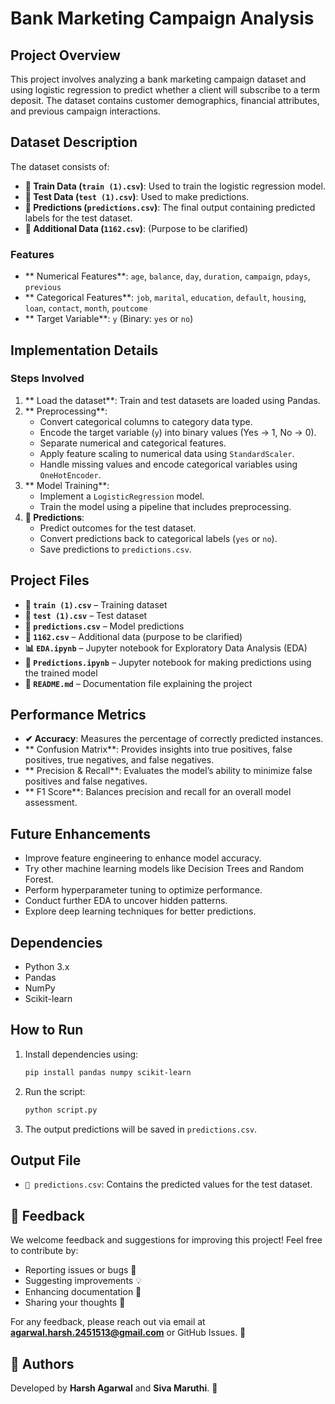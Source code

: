 
#  Bank Marketing Campaign Analysis

##  Project Overview
This project involves analyzing a bank marketing campaign dataset and using logistic regression to predict whether a client will subscribe to a term deposit. The dataset contains customer demographics, financial attributes, and previous campaign interactions.

##  Dataset Description
The dataset consists of:
- **📄 Train Data (`train (1).csv`)**: Used to train the logistic regression model.
- **📄 Test Data (`test (1).csv`)**: Used to make predictions.
- **📄 Predictions (`predictions.csv`)**: The final output containing predicted labels for the test dataset.
- **📄 Additional Data (`1162.csv`)**: (Purpose to be clarified)

###  Features
- ** Numerical Features**: `age`, `balance`, `day`, `duration`, `campaign`, `pdays`, `previous`
- ** Categorical Features**: `job`, `marital`, `education`, `default`, `housing`, `loan`, `contact`, `month`, `poutcome`
- ** Target Variable**: `y` (Binary: `yes` or `no`)

##  Implementation Details
###  Steps Involved
1. ** Load the dataset**: Train and test datasets are loaded using Pandas.
2. ** Preprocessing**:
   - Convert categorical columns to category data type.
   - Encode the target variable (`y`) into binary values (Yes -> 1, No -> 0).
   - Separate numerical and categorical features.
   - Apply feature scaling to numerical data using `StandardScaler`.
   - Handle missing values and encode categorical variables using `OneHotEncoder`.
3. ** Model Training**:
   - Implement a `LogisticRegression` model.
   - Train the model using a pipeline that includes preprocessing.
4. **🔮 Predictions**:
   - Predict outcomes for the test dataset.
   - Convert predictions back to categorical labels (`yes` or `no`).
   - Save predictions to `predictions.csv`.

##  Project Files
- **📄 `train (1).csv`** – Training dataset
- **📄 `test (1).csv`** – Test dataset
- **📄 `predictions.csv`** – Model predictions
- **📄 `1162.csv`** – Additional data (purpose to be clarified)
- **📊 `EDA.ipynb`** – Jupyter notebook for Exploratory Data Analysis (EDA)
- **📝 `Predictions.ipynb`** – Jupyter notebook for making predictions using the trained model
- **📖 `README.md`** – Documentation file explaining the project

##  Performance Metrics
- **✔ Accuracy**: Measures the percentage of correctly predicted instances.
- ** Confusion Matrix**: Provides insights into true positives, false positives, true negatives, and false negatives.
- ** Precision & Recall**: Evaluates the model’s ability to minimize false positives and false negatives.
- ** F1 Score**: Balances precision and recall for an overall model assessment.

##  Future Enhancements
-  Improve feature engineering to enhance model accuracy.
-  Try other machine learning models like Decision Trees and Random Forest.
-  Perform hyperparameter tuning to optimize performance.
-  Conduct further EDA to uncover hidden patterns.
-  Explore deep learning techniques for better predictions.

##  Dependencies
-  Python 3.x
-  Pandas
-  NumPy
-  Scikit-learn

##  How to Run
1. Install dependencies using:
   ```sh
   pip install pandas numpy scikit-learn
   ```
2. Run the script:
   ```sh
   python script.py
   ```
3. The output predictions will be saved in `predictions.csv`.

##  Output File
- `📄 predictions.csv`: Contains the predicted values for the test dataset.

## 💬 Feedback
We welcome feedback and suggestions for improving this project! Feel free to contribute by:
- Reporting issues or bugs 🐞
- Suggesting improvements 💡
- Enhancing documentation 📖
- Sharing your thoughts 💬

For any feedback, please reach out via email at **agarwal.harsh.2451513@gmail.com** or GitHub Issues. 🚀

## 👥 Authors
Developed by **Harsh Agarwal** and **Siva Maruthi**. 🚀





